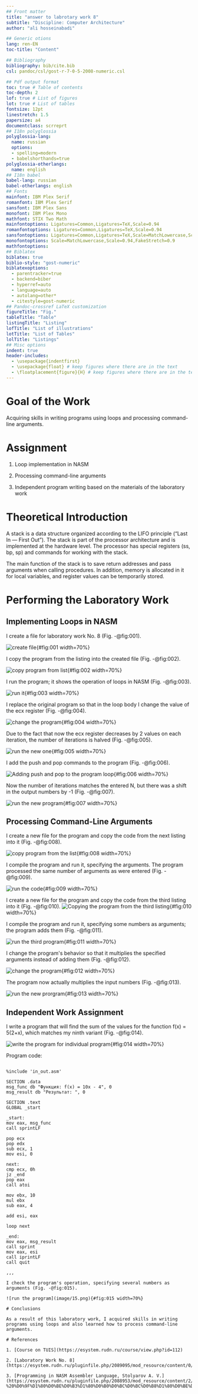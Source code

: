 ```yaml
---
## Front matter
title: "answer to labrotary work 8"
subtitle: "Discipline: Computer Architecture"
author: "ali hosseinabadi"

## Generic otions
lang: ren-EN
toc-title: "Content"

## Bibliography
bibliography: bib/cite.bib
csl: pandoc/csl/gost-r-7-0-5-2008-numeric.csl

## Pdf output format
toc: true # Table of contents
toc-depth: 2
lof: true # List of figures
lot: true # List of tables
fontsize: 12pt
linestretch: 1.5
papersize: a4
documentclass: scrreprt
## I18n polyglossia
polyglossia-lang:
  name: russian
  options:
  - spelling=modern
  - babelshorthands=true
polyglossia-otherlangs:
  name: english
## I18n babel
babel-lang: russian
babel-otherlangs: english
## Fonts
mainfont: IBM Plex Serif
romanfont: IBM Plex Serif
sansfont: IBM Plex Sans
monofont: IBM Plex Mono
mathfont: STIX Two Math
mainfontoptions: Ligatures=Common,Ligatures=TeX,Scale=0.94
romanfontoptions: Ligatures=Common,Ligatures=TeX,Scale=0.94
sansfontoptions: Ligatures=Common,Ligatures=TeX,Scale=MatchLowercase,Scale=0.94
monofontoptions: Scale=MatchLowercase,Scale=0.94,FakeStretch=0.9
mathfontoptions:
## Biblatex
biblatex: true
biblio-style: "gost-numeric"
biblatexoptions:
  - parentracker=true
  - backend=biber
  - hyperref=auto
  - language=auto
  - autolang=other*
  - citestyle=gost-numeric
## Pandoc-crossref LaTeX customization
figureTitle: "Fig."
tableTitle: "Table"
listingTitle: "Listing"
lofTitle: "List of illustrations"
lotTitle: "List of Tables"
lolTitle: "Listings"
## Misc options
indent: true
header-includes:
  - \usepackage{indentfirst}
  - \usepackage{float} # keep figures where there are in the text
  - \floatplacement{figure}{H} # keep figures where there are in the text
---
```


# Goal of the Work

Acquiring skills in writing programs using loops and processing command-line arguments.

# Assignment

1. Loop implementation in NASM

2. Processing command-line arguments

3. Independent program writing based on the materials of the laboratory work

# Theoretical Introduction

A stack is a data structure organized according to the LIFO principle (“Last In — First Out”).  The stack is part of the processor architecture and is implemented at the hardware level. The processor has special registers (ss, bp, sp) and commands for working with the stack.

The main function of the stack is to save return addresses and pass arguments when calling procedures. In addition, memory is allocated in it for local variables, and register values can be temporarily stored.

# Performing the Laboratory Work

## Implementing Loops in NASM

I create a file for laboratory work No. 8 (Fig. -@fig:001).

![create file](image/1.png){#fig:001 width=70%}

I copy the program from the listing into the created file (Fig. -@fig:002).

![copy program from list](image/2.png){#fig:002 width=70%}

I run the program; it shows the operation of loops in NASM (Fig. -@fig:003).

![run it](image/3.png){#fig:003 width=70%}

I replace the original program so that in the loop body I change the value of the ecx register (Fig. -@fig:004).

![change the program](image/4.png){#fig:004 width=70%}

Due to the fact that now the ecx register decreases by 2 values on each iteration, the number of iterations is halved (Fig. -@fig:005).

![run the new one](image/5.png){#fig:005 width=70%}

I add the push and pop commands to the program (Fig. -@fig:006).

![Adding push and pop to the program loop](image/6.png){#fig:006 width=70%}

Now the number of iterations matches the entered N, but there was a shift in the output numbers by -1 (Fig. -@fig:007).

![run the new program](image/7.png){#fig:007 width=70%}

## Processing Command-Line Arguments

I create a new file for the program and copy the code from the next listing into it (Fig. -@fig:008).

![copy program from the list](image/8.png){#fig:008 width=70%}

I compile the program and run it, specifying the arguments. The program processed the same number of arguments as were entered (Fig. -@fig:009).

![run the code](image/9.png){#fig:009 width=70%}

I create a new file for the program and copy the code from the third listing into it (Fig. -@fig:010).
![Copying the program from the third listing](image/10.png){#fig:010 width=70%}

I compile the program and run it, specifying some numbers as arguments; the program adds them (Fig. -@fig:011).

![run the third program](image/11.png){#fig:011 width=70%}

I change the program's behavior so that it multiplies the specified arguments instead of adding them (Fig. -@fig:012).

![change the program](image/12.png){#fig:012 width=70%}

The program now actually multiplies the input numbers (Fig. -@fig:013).

![run the new prorgram](image/13.png){#fig:013 width=70%}

## Independent Work Assignment

I write a program that will find the sum of the values for the function f(x) = 5(2+x), which matches my ninth variant (Fig. -@fig:014).

![write the program for individual program ](image/14.png){#fig:014 width=70%}

Program code:
```

%include 'in_out.asm'

SECTION .data
msg_func db "Функция: f(x) = 10x - 4", 0
msg_result db "Результат: ", 0

SECTION .text
GLOBAL _start

_start:
mov eax, msg_func
call sprintLF

pop ecx
pop edx
sub ecx, 1
mov esi, 0

next:
cmp ecx, 0h
jz _end
pop eax
call atoi

mov ebx, 10
mul ebx
sub eax, 4

add esi, eax

loop next

_end: 
mov eax, msg_result
call sprint
mov eax, esi
call iprintLF
call quit

,,,

I check the program's operation, specifying several numbers as arguments (Fig. -@fig:015).

![run the program](image/15.png){#fig:015 width=70%}

# Conclusions

As a result of this laboratory work, I acquired skills in writing programs using loops and also learned how to process command-line arguments.

# References

1. [Course on TUIS](https://esystem.rudn.ru/course/view.php?id=112)

2. [Laboratory Work No. 8](https://esystem.rudn.ru/pluginfile.php/2089095/mod_resource/content/0/%D0%9B%D0%B0%D0%B1%D0%BE%D1%80%D0%B0%D1%82%D0%BE%D1%80%D0%BD%D0%B0%D1%8F%20%D1%80%D0%B0%D0%B1%D0%BE%D1%82%D0%B0%20%E2%84%968.%20%D0%9F%D1%80%D0%BE%D0%B3%D1%80%D0%B0%D0%BC%D0%BC%D0%B8%D1%80%D0%BE%D0%B2%D0%B0%D0%BD%D0%B8%D0%B5%20%D1%86%D0%B8%D0%BA%D0%BB%D0%B0.%20%D0%9E%D0%B1%D1%80%D0%B0%D0%B1%D0%BE%D1%82%D0%BA%D0%B0%20%D0%B0%D1%80%D0%B3%D1%83%D0%BC%D0%B5%D0%BD%D1%82%D0%BE%D0%B2%20%D0%BA%D0%BE%D0%BC%D0%B0%D0%BD%D0%B4%D0%BD%D0%BE%D0%B9%20%D1%81%D1%82%D1%80%D0%BE%D0%BA%D0%B8.pdf)

3. [Programming in NASM Assembler Language, Stolyarov A. V.](https://esystem.rudn.ru/pluginfile.php/2088953/mod_resource/content/2/%D0%A1%D1%82%D0%BE%D0%BB%D1%8F%D1%80%D0%BE%D0%B2%20%D0%90.%20%D0%92.%20-%20%D0%9F%D1%80%D0%BE%D0%B3%D1%80%D0%B0%D0%BC%D0%BC%D0%B8%D1%80%D0%BE%D0%B2%D0%B0%D0%BD%D0%B8%D0%B5%20%D0%BD%D0%B0%20%D1%8F%D0%B7%D1%8B%D0%BA%D0%B5%20%D0%B0%D1%81%D1%81%D0%B5%D0%BC%D0%B1%D0%BB%D0%B5%D1%80%D0%B0%20NASM%20%D0%B4%D0%BB%D1%8F%20%D0%9E%D0%A1%20Unix.pdf)